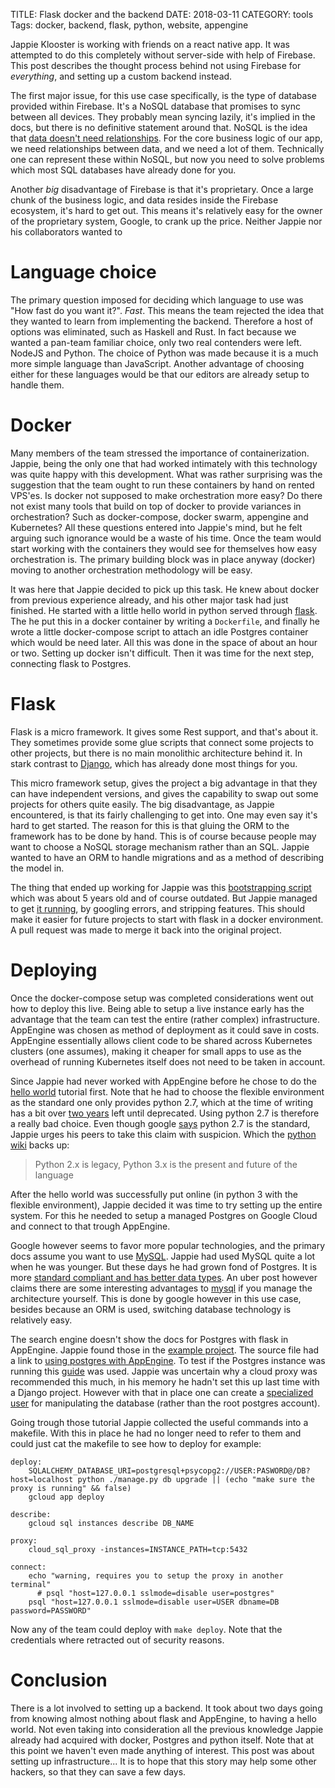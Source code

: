 TITLE: Flask docker and the backend
DATE: 2018-03-11
CATEGORY: tools
Tags: docker, backend, flask, python, website, appengine

Jappie Klooster is working with friends on a react native app.
It was attempted to do this completely without server-side with help of Firebase.
This post describes the thought process behind not using Firebase for
*everything*, and setting up a custom backend instead.

The first major issue, for this use case specifically, is the type of database
provided within Firebase.
It's a NoSQL database that promises to sync between all devices.
They probably mean syncing lazily, it's implied in the docs,
but there is no definitive statement around that.
NoSQL is the idea that [data doesn't need relationships](http://www.monitis.com/blog/cc-in-review-the-key-differences-between-sql-and-nosql-dbs/).
For the core business logic of our app, we need relationships between data,
and we need a lot of them.
Technically one can represent these within NoSQL, but now you need to solve
problems which most SQL databases have already done for you.

Another *big* disadvantage of Firebase is that it's proprietary.
Once a large chunk of the business logic, and data resides inside the Firebase
ecosystem, it's hard to get out.
This means it's relatively easy for the owner of the proprietary system, Google,
to crank up the price.
Neither Jappie nor his collaborators wanted to 

# Language choice
The primary question imposed for deciding which language to use was
"How fast do you want it?".
*Fast*.
This means the team rejected the idea that they wanted to learn from implementing
the backend.
Therefore a host of options was eliminated, such as Haskell and Rust.
In fact because we wanted a pan-team familiar choice,
only two real contenders were left. NodeJS and Python.
The choice of Python was made because it is a much more simple
language than JavaScript.
Another advantage of choosing either for these languages would be that our
editors are already setup to handle them.

# Docker
Many members of the team stressed the importance of containerization.
Jappie, being the only one that had worked intimately with this technology
was quite happy with this development.
What was rather surprising was the suggestion that the team ought to run
these containers by hand on rented VPS'es.
Is docker not supposed to make orchestration more easy?
Do there not exist many tools that build on top of docker to provide variances
in orchestration? Such as docker-compose, docker swarm, appengine and Kubernetes?
All these questions entered into Jappie's mind,
but he felt arguing such ignorance would be a waste of his time.
Once the team would start working with the containers they would see for
themselves how easy orchestration is.
The primary building block was in place anyway (docker) moving to another
orchestration methodology will be easy.

It was here that Jappie decided to pick up this task.
He knew about docker from previous experience already, and his other major task
had just finished.
He started with a little hello world in python served through [flask](http://flask.pocoo.org/).
The he put this in a docker container by writing a `Dockerfile`, and finally
he wrote a little docker-compose script to attach an idle Postgres container
which would be need later.
All this was done in the space of about an hour or two.
Setting up docker isn't difficult.
Then it was time for the next step, connecting flask to Postgres.

# Flask
Flask is a micro framework. 
It gives some Rest support, and that's about it.
They sometimes provide some glue scripts that connect some projects to other
projects, but there is no main monolithic architecture behind it.
In stark contrast to [Django](https://www.djangoproject.com/),
which has already done most things for you.

This micro framework setup, gives the project a big advantage in that they can
have independent versions, and gives the capability to swap out some projects
for others quite easily.
The big disadvantage, as Jappie encountered, is that its fairly challenging to get
into.
One may even say it's hard to get started.
The reason for this is that gluing the ORM to the framework has to be done by
hand.
This is of course because people may want to choose a NoSQL storage mechanism
rather than an SQL.
Jappie wanted to have an ORM to handle migrations and as a method of
describing the model in.

The thing that ended up working for Jappie was this
[bootstrapping script](https://github.com/davidism/basic_flask) which was about
5 years old and of course outdated.
But Jappie managed to get [it running](https://github.com/jappeace/basic_flask),
by googling errors, and stripping features.
This should make it easier for future projects to start with flask in a
docker environment.
A pull request was made to merge it back into the original project.

# Deploying
Once the docker-compose setup was completed considerations went out how to
deploy this live.
Being able to setup a live instance early has the advantage that the team can
test the entire (rather complex) infrastructure.
AppEngine was chosen as method of deployment as it could save in costs.
AppEngine essentially allows client code to be shared
across Kubernetes clusters (one assumes),
making it cheaper for small apps to use as the
overhead of running Kubernetes itself does not need to be taken in account.

Since Jappie had never worked with AppEngine before he chose to do the
[hello world](https://cloud.google.com/python/getting-started/hello-world)
tutorial first.
Note that he had to choose the flexible environment as the standard one only
provides python 2.7, which at the time of writing has a bit over
[two years](https://pythonclock.org/) left until deprecated.
Using python 2.7 is therefore a really bad choice.
Even though google [says](https://cloud.google.com/appengine/docs/the-appengine-environments)
python 2.7 is the standard,
Jappie urges his peers to take this claim with suspicion.
Which the [python wiki](https://wiki.python.org/moin/Python2orPython3) backs up:

> Python 2.x is legacy, Python 3.x is the present and future of the language

After the hello world was successfully put online
(in python 3 with the flexible environment),
Jappie decided it was time to try setting up the entire system.
For this he needed to setup a managed Postgres on Google Cloud and connect to
that trough AppEngine.

Google however seems to favor more popular technologies,
and the primary docs assume you want to use [MySQL](https://cloud.google.com/python/getting-started/using-cloud-sql).
Jappie had used MySQL quite a lot when he was younger.
But these days he had grown fond of Postgres.
It is more
[standard compliant and has better data types](https://www.quora.com/What-are-pros-and-cons-of-PostgreSQL-and-MySQL-With-respect-to-reliability-speed-scalability-and-features).
An uber post however claims there are some interesting advantages
to [mysql](https://eng.uber.com/mysql-migration/) if you manage the architecture
yourself.
This is done by google however in this use case,
besides because an ORM is used, switching database technology is relatively easy.

The search engine doesn't show the docs for Postgres with flask in AppEngine.
Jappie found those in the [example project](https://github.com/GoogleCloudPlatform/python-docs-samples/tree/master/appengine/flexible).
The source file had a link to
[using postgres with AppEngine](https://cloud.google.com/appengine/docs/flexible/python/using-cloud-sql-postgres).
To test if the Postgres instance was running 
this [guide](https://cloud.google.com/sql/docs/postgres/connect-admin-proxy)
was used.
Jappie was uncertain why a cloud proxy was recommended this much,
in his memory he hadn't set this up last time with a Django project.
However with that in place one can create a
[specialized user](https://medium.com/@mohammedhammoud/postgresql-create-user-create-database-grant-privileges-access-aabb2507c0aa)
for manipulating the database (rather than the root postgres account).

Going trough those tutorial Jappie collected the useful commands into a
makefile. With this in place he had no longer need to refer to them
and could just cat the makefile to see how to deploy for example:

```make
deploy:
    SQLALCHEMY_DATABASE_URI=postgresql+psycopg2://USER:PASWORD@/DB?host=localhost python ./manage.py db upgrade || (echo "make sure the proxy is running" && false)
    gcloud app deploy

describe:
    gcloud sql instances describe DB_NAME

proxy:
    cloud_sql_proxy -instances=INSTANCE_PATH=tcp:5432

connect:
    echo "warning, requires you to setup the proxy in another terminal"
      # psql "host=127.0.0.1 sslmode=disable user=postgres"
    psql "host=127.0.0.1 sslmode=disable user=USER dbname=DB password=PASSWORD"
```

Now any of the team could deploy with `make deploy`. Note that the credentials
where retracted out of security reasons.

# Conclusion
There is a lot involved to setting up a backend.
It took about two days going from knowing almost nothing about flask and
AppEngine, to having a hello world.
Not even taking into consideration all the previous knowledge Jappie already
had acquired with docker, Postgres and python itself.
Note that at this point we haven't even made anything of interest.
This post was about setting up infrastructure...
It is to hope that this story may help some other hackers,
so that they can save a few days.
